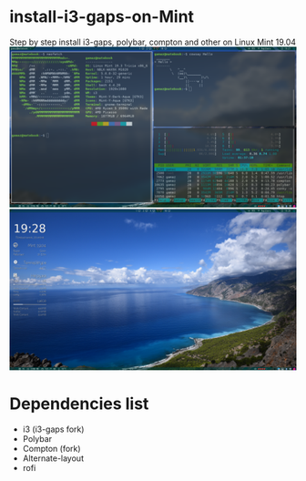 # install-i3-gaps-on-Mint
Step by step install i3-gaps, polybar, compton and other on Linux Mint 19.04 
![](/first.png)
![](/seccond.png)

# Dependencies list

* i3 (i3-gaps fork)
* Polybar
* Compton (fork)
* Alternate-layout
* rofi
